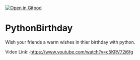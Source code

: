 [![Open in Gitpod](https://gitpod.io/button/open-in-gitpod.svg)](https://gitpod.io/#https://github.com/<org>/<repo>)
# PythonBirthday

Wish your friends a warm wishes in thier birthday with python.


Video Link:-https://www.youtube.com/watch?v=c5KRV72i6fg
